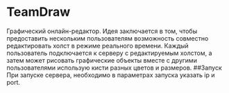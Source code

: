 # TeamDraw
Графический онлайн-редактор. Идея заключается в том, чтобы предоставить нескольким пользователям возможность
совместно редактировать холст в режиме реального времени. Каждый пользователь подключается к серверу с редактируемым
холстом, а затем может рисовать графические объекты вместе с другими пользователями использую кисти разных цветов и размеров.
##Запуск
При запуске сервера, необходимо в параметрах запуска указать ip и port.
